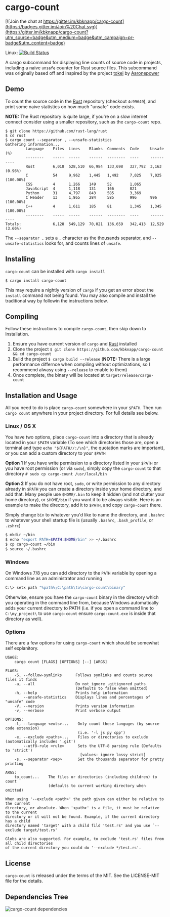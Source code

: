 # cargo-count

[![Join the chat at https://gitter.im/kbknapp/cargo-count](https://badges.gitter.im/Join%20Chat.svg)](https://gitter.im/kbknapp/cargo-count?utm_source=badge&utm_medium=badge&utm_campaign=pr-badge&utm_content=badge)

Linux: [![Build Status](https://travis-ci.org/kbknapp/cargo-count.svg?branch=master)](https://travis-ci.org/kbknapp/cargo-count)

A cargo subcommand for displaying line counts of source code in projects, including a naive `unsafe` counter for Rust source files. This subcommand was originally based off and inspired by the project [tokei](https://github.com/aaronepower/tokei) by [Aaronepower](https://github.com/aaronepower)

## Demo

To count the source code in the [Rust](https://github.com/rust-lang/rust) repository (checkout `4c99649`), and print some naive statistics on how much "unsafe" code exists.

**NOTE:** The Rust repository is quite large, if you're on a slow internet connect consider using a smaller repository, such as the `cargo-count` repo.

```
$ git clone https://github.com/rust-lang/rust
$ cd rust
$ cargo count --separator , --unsafe-statistics
Gathering information...
         Language    Files  Lines    Blanks  Comments  Code     Unsafe (%)
         --------    -----  -----    ------  --------  ----     ----------
         Rust        6,018  528,510  66,984  133,698   327,792  3,163 (0.96%)
         C           54     9,962    1,445   1,492     7,025    7,025 (100.00%)
         CSS         4      1,266    149     52        1,065    
         JavaScript  4      1,118    131     166       821      
         Python      31     4,797    843     585       3,369    
         C Header    13     1,865    284     585       996      996 (100.00%)
         C++         4      1,611    185     81        1,345    1,345 (100.00%)
         --------    -----  -----    ------  --------  ----     ----------
Totals:              6,128  549,129  70,021  136,659   342,413  12,529 (3.66%)

```

The `--separator ,` sets a `,` character as the thousands separator, and `--unsafe-statistics` looks for, and counts lines of `unsafe`.

## Installing

`cargo-count` can be installed with `cargo install`

```
$ cargo install cargo-count
```

This may require a nightly version of `cargo` if you get an error about the `install` command not being found. You may also compile and install the traditional way by followin the instructions below.


## Compiling

Follow these instructions to compile `cargo-count`, then skip down to Installation.

 1. Ensure you have current version of `cargo` and [Rust](https://www.rust-lang.org) installed
 2. Clone the project `$ git clone https://github.com/kbknapp/cargo-count && cd cargo-count`
 3. Build the project `$ cargo build --release` (**NOTE:** There is a large performance differnce when compiling without optimizations, so I recommend alwasy using `--release` to enable to them)
 4. Once complete, the binary will be located at `target/release/cargo-count`

## Installation and Usage

All you need to do is place `cargo-count` somewhere in your `$PATH`. Then run `cargo count` anywhere in your project directory. For full details see below.

### Linux / OS X

You have two options, place `cargo-count` into a directory that is already located in your `$PATH` variable (To see which directories those are, open a terminal and type `echo "${PATH//:/\n}"`, the quotation marks are important), or you can add a custom directory to your `$PATH`

**Option 1**
If you have write permission to a directory listed in your `$PATH` or you have root permission (or via `sudo`), simply copy the `cargo-count` to that directory `# sudo cp cargo-count /usr/local/bin`

**Option 2**
If you do not have root, `sudo`, or write permission to any directory already in `$PATH` you can create a directory inside your home directory, and add that. Many people use `$HOME/.bin` to keep it hidden (and not clutter your home directory), or `$HOME/bin` if you want it to be always visible. Here is an example to make the directory, add it to `$PATH`, and copy `cargo-count` there.

Simply change `bin` to whatever you'd like to name the directory, and `.bashrc` to whatever your shell startup file is (usually `.bashrc`, `.bash_profile`, or `.zshrc`)

```sh
$ mkdir ~/bin
$ echo "export PATH=$PATH:$HOME/bin" >> ~/.bashrc
$ cp cargo-count ~/bin
$ source ~/.bashrc
```

### Windows

On Windows 7/8 you can add directory to the `PATH` variable by opening a command line as an administrator and running

```sh
C:\> setx path "%path%;C:\path\to\cargo-count\binary"
```

Otherwise, ensure you have the `cargo-count` binary in the directory which you operating in the command line from, because Windows automatically adds your current directory to PATH (i.e. if you open a command line to `C:\my_project\` to use `cargo-count` ensure `cargo-count.exe` is inside that directory as well).


### Options

There are a few options for using `cargo-count` which should be somewhat self explanitory.

```
USAGE:
    cargo count [FLAGS] [OPTIONS] [--] [ARGS]

FLAGS:
    -S, --follow-symlinks      Follows symlinks and counts source files it finds
    -a, --all                  Do not ignore .gitignored paths
                               (Defaults to false when omitted)
    -h, --help                 Prints help information
        --unsafe-statistics    Displays lines and percentages of "unsafe" code
    -V, --version              Prints version information
    -v, --verbose              Print verbose output

OPTIONS:
    -l, --language <exts>...    Only count these languges (by source code extension)
                                (i.e. '-l js py cpp')
    -e, --exclude <paths>...    Files or directories to exclude (automatically includes '.git')
        --utf8-rule <rule>      Sets the UTF-8 parsing rule (Defaults to 'strict')
                                 [values: ignore lossy strict]
    -s, --separator <sep>       Set the thousands separator for pretty printing

ARGS:
    to_count...    The files or directories (including children) to count
                   (defaults to current working directory when omitted)

When using '--exclude <path>' the path given can either be relative to the current 
directory, or absolute. When '<path>' is a file, it must be relative to the current 
directory or it will not be found. Example, if the current directory has a child 
directory named 'target' with a child fild 'test.rs' and you use `--exclude target/test.rs' 

Globs are also supported. For example, to exclude 'test.rs' files from all child directories 
of the current directory you could do '--exclude */test.rs'.
```

## License

`cargo-count` is released under the terms of the MIT. See the LICENSE-MIT file for the details.

## Dependencies Tree
![cargo-count dependencies](cargo-count.png)
